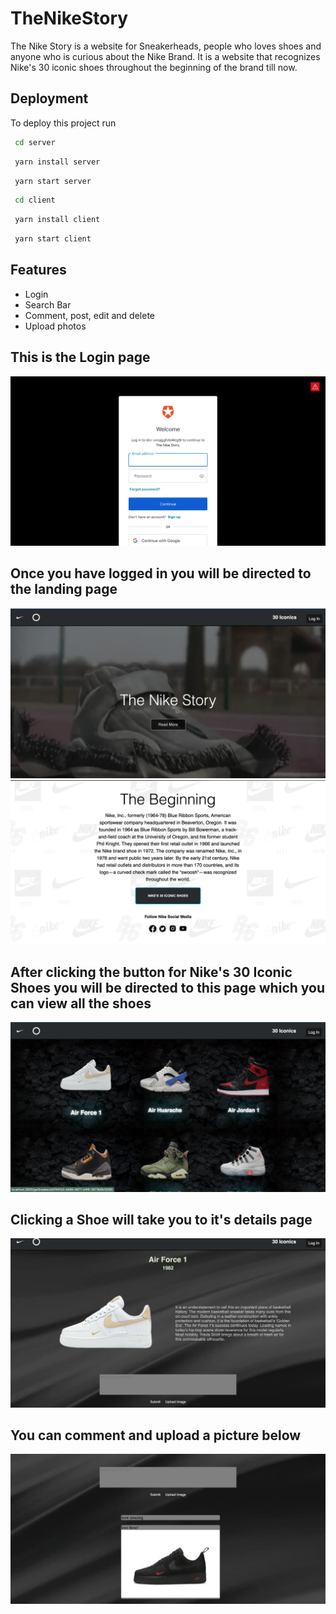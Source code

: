 # TheNikeStory
The Nike Story is a website for Sneakerheads, people who loves shoes and anyone who is curious about the Nike Brand. It is a website that recognizes Nike's 30 iconic shoes throughout the beginning of the brand till now.

## Deployment

To deploy this project run

```bash
 cd server
```
```bash
 yarn install server
```
```bash
 yarn start server
```
```bash
 cd client
```
```bash
 yarn install client
```
```bash
 yarn start client
```
## Features

- Login
- Search Bar
- Comment, post, edit and delete
- Upload photos

## This is the Login page

<img src="./client/public/Auth0.jpg"/>

## Once you have logged in you will be directed to the landing page

<img src="./client/public/homepage1.jpg"/>
<img src="./client/public/homepage2.jpg"/>

## After clicking the button for Nike's 30 Iconic Shoes you will be directed to this page which you can view all the shoes

<img src="./client/public/Shoespage.jpg"/>

## Clicking a Shoe will take you to it's details page

<img src="./client/public/ShoeDetails.jpg"/>

## You can comment and upload a picture below

<img src="./client/public/CommentSection.jpg"/>